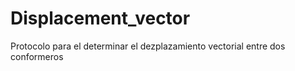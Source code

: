 # Displacement_vector
Protocolo para el determinar el dezplazamiento vectorial entre dos conformeros
